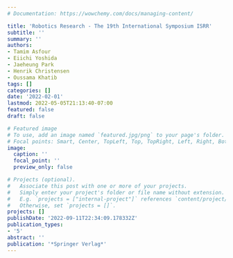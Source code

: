 ```yaml
---
# Documentation: https://wowchemy.com/docs/managing-content/

title: 'Robotics Research - The 19th International Symposium ISRR'
subtitle: ''
summary: ''
authors:
- Tamim Asfour
- Eiichi Yoshida
- Jaeheung Park
- Henrik Christensen
- Oussama Khatib
tags: []
categories: []
date: '2022-02-01'
lastmod: 2022-05-05T21:13:40-07:00
featured: false
draft: false

# Featured image
# To use, add an image named `featured.jpg/png` to your page's folder.
# Focal points: Smart, Center, TopLeft, Top, TopRight, Left, Right, BottomLeft, Bottom, BottomRight.
image:
  caption: ''
  focal_point: ''
  preview_only: false

# Projects (optional).
#   Associate this post with one or more of your projects.
#   Simply enter your project's folder or file name without extension.
#   E.g. `projects = ["internal-project"]` references `content/project/deep-learning/index.md`.
#   Otherwise, set `projects = []`.
projects: []
publishDate: '2022-09-11T22:34:09.178332Z'
publication_types:
- '5'
abstract: ''
publication: '*Springer Verlag*'
---
```

